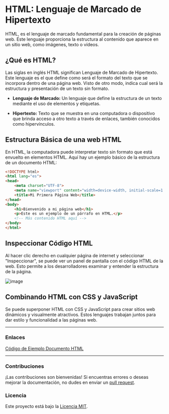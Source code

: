 # HTML: Lenguaje de Marcado de Hipertexto

HTML, es el lenguaje de marcado fundamental para la creación de páginas web. Este lenguaje proporciona la estructura al contenido que aparece en un sitio web, como imágenes, texto o vídeos.

## ¿Qué es HTML?

Las siglas en inglés HTML significan Lenguaje de Marcado de Hipertexto. Este lenguaje es el que define como será el formato del texto que se incorpora dentro de una página web. Visto de otro modo, indica cual será la estructura y presentación de un texto sin formato.

- **Lenguaje de Marcado:** Un lenguaje que define la estructura de un texto mediante el uso de elementos y etiquetas.

- **Hipertexto:** Texto que se muestra en una computadora o dispositivo que brinda acceso a otro texto a través de enlaces, también conocidos como hipervínculos.

## Estructura Básica de una web HTML

En HTML, la computadora puede interpretar texto sin formato que está envuelto en elementos HTML. Aquí hay un ejemplo básico de la estructura de un documento HTML:

```html
<!DOCTYPE html>
<html lang="es">
<head>
    <meta charset="UTF-8">
    <meta name="viewport" content="width=device-width, initial-scale=1.0">
    <title>Mi Primera Página Web</title>
</head>
<body>
    <h1>Bienvenido a mi página web</h1>
    <p>Este es un ejemplo de un párrafo en HTML.</p>
    <!-- Más contenido HTML aquí -->
</body>
</html>
```


## Inspeccionar Código HTML

Al hacer clic derecho en cualquier página de internet y seleccionar "Inspeccionar", se puede ver un panel de pantalla con el código HTML de la web. Esto permite a los desarrolladores examinar y entender la estructura de la página.

![image](https://github.com/Isisgldev/Apuntes-HTML/assets/43893808/73b8042c-6ef1-4b2b-97ad-e57ad32b5f3d)



## Combinando HTML con CSS y JavaScript

Se puede superponer HTML con CSS y JavaScript para crear sitios web dinámicos y visualmente atractivos. Estos lenguajes trabajan juntos para dar estilo y funcionalidad a las páginas web.


***
### Enlaces

[Código de Ejemplo Documento HTML](https://github.com/Isisgldev/Apuntes-HTML/blob/main/Introducci%C3%B3nHTML/ejemplo_doc_html.html)

***

### Contribuciones

¡Las contribuciones son bienvenidas! Si encuentras errores o deseas mejorar la documentación, no dudes en enviar un [pull request](https://github.com/Isisgldev/Apuntes-HTML/pulls).

### Licencia

Este proyecto está bajo la [Licencia MIT](https://es.wikipedia.org/wiki/Licencia_MIT).
